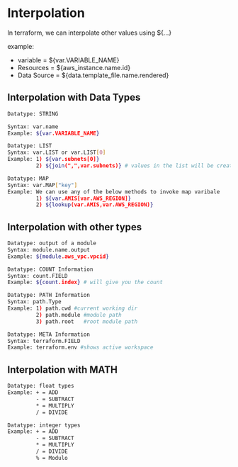 # Interpolation
In terraform, we can interpolate other values using ${...}

example:
- variable    = ${var.VARIABLE_NAME}
- Resources   = ${aws_instance.name.id}
- Data Source = ${data.template_file.name.rendered}


## Interpolation with Data Types

```sh
Datatype: STRING

Syntax: var.name
Example: ${var.VARIABLE_NAME}
```

```sh
Datatype: LIST
Syntax: var.LIST or var.LIST[0]
Example: 1) ${var.subnets[0]} 
         2) ${join(",",var.subnets)} # values in the list will be created as one variable with comman seperated.
```

```sh
Datatype: MAP
Syntax: var.MAP["key"]
Example: We can use any of the below methods to invoke map varibale
         1) ${var.AMIS[var.AWS_REGION]}
         2) ${lookup(var.AMIS,var.AWS_REGION)}
```

## Interpolation with other types

```sh
Datatype: output of a module
Syntax: module.name.output
Example: ${module.aws_vpc.vpcid}
```

```sh
Datatype: COUNT Information
Syntax: count.FIELD
Example: ${count.index} # will give you the count
```
```sh
Datatype: PATH Information
Syntax: path.Type
Example: 1) path.cwd #current working dir
	     2) path.module #module path
	     3) path.root   #root module path
```
```sh
Datatype: META Information
Syntax: terraform.FIELD
Example: terraform.env #shows active workspace
```
## Interpolation with  MATH
```sh
Datatype: float types
Example: + = ADD
         - = SUBTRACT
         * = MULTIPLY
         / = DIVIDE
```
```sh
Datatype: integer types
Example: + = ADD
         - = SUBTRACT
         * = MULTIPLY
         / = DIVIDE
         % = Modulo
```
